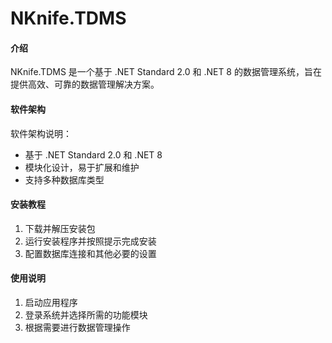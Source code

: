 # NKnife.TDMS

#### 介绍
NKnife.TDMS 是一个基于 .NET Standard 2.0 和 .NET 8 的数据管理系统，旨在提供高效、可靠的数据管理解决方案。

#### 软件架构
软件架构说明：
- 基于 .NET Standard 2.0 和 .NET 8
- 模块化设计，易于扩展和维护
- 支持多种数据库类型

#### 安装教程

1.  下载并解压安装包
2.  运行安装程序并按照提示完成安装
3.  配置数据库连接和其他必要的设置

#### 使用说明

1.  启动应用程序
2.  登录系统并选择所需的功能模块
3.  根据需要进行数据管理操作
